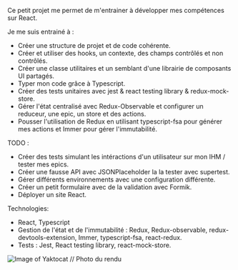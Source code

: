 Ce petit projet me permet de m'entrainer à développer mes compétences sur React.

Je me suis entrainé à :
- Créer une structure de projet et de code cohérente.
- Créer et utiliser des hooks, un contexte, des champs contrôlés et non contrôlés.
- Créer une classe utilitaires et un semblant d'une librairie de composants UI partagés.
- Typer mon code grâce à Typescript.
- Créer des tests unitaires avec jest & react testing library & redux-mock-store.
- Gérer l'état centralisé avec Redux-Observable et configurer un reduceur, une epic, un store et des actions.
- Pousser l'utilisation de Redux en utilisant typescript-fsa pour générer mes actions et Immer pour gérer l'immutabilité.

TODO :
- Créer des tests simulant les intéractions d'un utilisateur sur mon IHM / tester mes epics.
- Créer une fausse API avec JSONPlaceholder la la tester avec supertest.
- Gérer différents environnements avec une configuration différente.
- Créer un petit formulaire avec de la validation avec Formik.
- Déployer un site React.


Technologies:
- React, Typescript
- Gestion de l'état et de l'immutabilité : Redux, Redux-observable, redux-devtools-extension, Immer, typescript-fsa, react-redux.
- Tests : Jest, React testing library, react-mock-store. 

![Image of Yaktocat](https://imgur.com/RDZwvL6.png)
// Photo du rendu